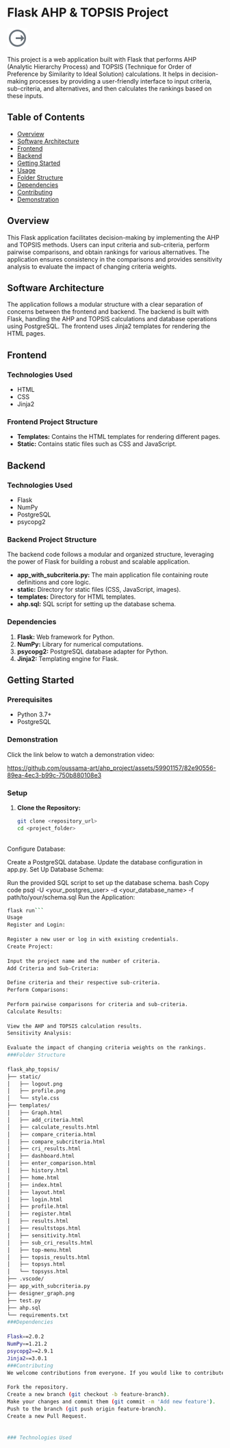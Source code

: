 # Flask AHP & TOPSIS Project
![logo](static/logout.png)

This project is a web application built with Flask that performs AHP (Analytic Hierarchy Process) and TOPSIS (Technique for Order of Preference by Similarity to Ideal Solution) calculations. It helps in decision-making processes by providing a user-friendly interface to input criteria, sub-criteria, and alternatives, and then calculates the rankings based on these inputs.

## Table of Contents

- [Overview](#overview)
- [Software Architecture](#software-architecture)
- [Frontend](#frontend)
- [Backend](#backend)
- [Getting Started](#getting-started)
- [Usage](#usage)
- [Folder Structure](#folder-structure)
- [Dependencies](#dependencies)
- [Contributing](#contributing)
- [Demonstration](#demonstration)


## Overview

This Flask application facilitates decision-making by implementing the AHP and TOPSIS methods. Users can input criteria and sub-criteria, perform pairwise comparisons, and obtain rankings for various alternatives. The application ensures consistency in the comparisons and provides sensitivity analysis to evaluate the impact of changing criteria weights.

## Software Architecture

The application follows a modular structure with a clear separation of concerns between the frontend and backend. The backend is built with Flask, handling the AHP and TOPSIS calculations and database operations using PostgreSQL. The frontend uses Jinja2 templates for rendering the HTML pages.

## Frontend

### Technologies Used

- HTML
- CSS
- Jinja2

### Frontend Project Structure

- **Templates:** Contains the HTML templates for rendering different pages.
- **Static:** Contains static files such as CSS and JavaScript.

## Backend

### Technologies Used

- Flask
- NumPy
- PostgreSQL
- psycopg2

### Backend Project Structure

The backend code follows a modular and organized structure, leveraging the power of Flask for building a robust and scalable application.

- **app_with_subcriteria.py:** The main application file containing route definitions and core logic.
- **static:** Directory for static files (CSS, JavaScript, images).
- **templates:** Directory for HTML templates.
- **ahp.sql:** SQL script for setting up the database schema.

### Dependencies

1. **Flask:** Web framework for Python.
2. **NumPy:** Library for numerical computations.
3. **psycopg2:** PostgreSQL database adapter for Python.
4. **Jinja2:** Templating engine for Flask.

## Getting Started

### Prerequisites

- Python 3.7+
- PostgreSQL

### Demonstration
Click the link below to watch a demonstration video:

https://github.com/oussama-art/ahp_project/assets/59901157/82e90556-89ea-4ec3-b99c-750b880108e3

### Setup

1. **Clone the Repository:**
   ```bash
   git clone <repository_url>
   cd <project_folder>



Configure Database:

Create a PostgreSQL database.
Update the database configuration in app.py.
Set Up Database Schema:

Run the provided SQL script to set up the database schema.
bash
Copy code
psql -U <your_postgres_user> -d <your_database_name> -f path/to/your/schema.sql
Run the Application:

```bash
flask run```
Usage
Register and Login:

Register a new user or log in with existing credentials.
Create Project:

Input the project name and the number of criteria.
Add Criteria and Sub-Criteria:

Define criteria and their respective sub-criteria.
Perform Comparisons:

Perform pairwise comparisons for criteria and sub-criteria.
Calculate Results:

View the AHP and TOPSIS calculation results.
Sensitivity Analysis:

Evaluate the impact of changing criteria weights on the rankings.
###Folder Structure

flask_ahp_topsis/
├── static/
│   ├── logout.png
│   ├── profile.png
│   └── style.css
├── templates/
│   ├── Graph.html
│   ├── add_criteria.html
│   ├── calculate_results.html
│   ├── compare_criteria.html
│   ├── compare_subcriteria.html
│   ├── cri_results.html
│   ├── dashboard.html
│   ├── enter_comparison.html
│   ├── history.html
│   ├── home.html
│   ├── index.html
│   ├── layout.html
│   ├── login.html
│   ├── profile.html
│   ├── register.html
│   ├── results.html
│   ├── resultstops.html
│   ├── sensitivity.html
│   ├── sub_cri_results.html
│   ├── top-menu.html
│   ├── topsis_results.html
│   ├── topsys.html
│   └── topsyss.html
├── .vscode/
├── app_with_subcriteria.py
├── designer_graph.png
├── test.py
├── ahp.sql
└── requirements.txt
###Dependencies

Flask==2.0.2
NumPy==1.21.2
psycopg2==2.9.1
Jinja2==3.0.1
###Contributing
We welcome contributions from everyone. If you would like to contribute, please follow these guidelines:

Fork the repository.
Create a new branch (git checkout -b feature-branch).
Make your changes and commit them (git commit -m 'Add new feature').
Push to the branch (git push origin feature-branch).
Create a new Pull Request.


### Technologies Used


